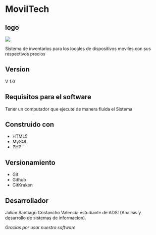 # MovilTech
 
 ## logo
![](https://lh5.googleusercontent.com/WES4UBY95RCaZmg_2-TpfWTnJdBTXyydllbgjXyctenm2q4uReiS8wN3U7CdR6NlS-Z9uUImWf6nx_0D9Vv80VuhsJ6TIbtcbDjbz6Q7DQgig_U7Uy4hfsbGB1IHzGTPvjG99eA7O1Rp1raCGA)


Sistema de inventarios para los locales de dispositivos moviles con sus respectivos precios

## Version 

 V 1.0

## Requisitos para el software 

Tener un computador que ejecute de manera fluida el Sistema

## Construido con 
- HTML5
- MySQL  
- PHP

## Versionamiento 
 - Git
 - Github 
 - GitKraken 

## Desarrollador 

Julian Santiago Cristancho Valencia 
estudiante de ADSI (Analisis y desarrollo de sistemas de informacion).


*Gracias por usar nuestro software*
